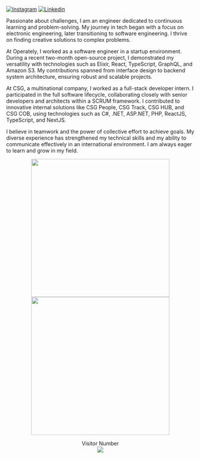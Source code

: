 [![Instagram](https://img.shields.io/badge/Instagram-E4405F?style=for-the-badge&logo=instagram&logoColor=white)](https://www.instagram.com/jhojso/)
[![Linkedin](https://img.shields.io/badge/Linkedin-0B84EE?style=for-the-badge&logo=linkedin&logoColor=white)](https://www.linkedin.com/in/jhonatansilverio/)

Passionate about challenges, I am an engineer dedicated to continuous learning and problem-solving. My journey in tech began with a focus on electronic engineering, later transitioning to software engineering. I thrive on finding creative solutions to complex problems.

At Operately, I worked as a software engineer in a startup environment. During a recent two-month open-source project, I demonstrated my versatility with technologies such as Elixir, React, TypeScript, GraphQL, and Amazon S3. My contributions spanned from interface design to backend system architecture, ensuring robust and scalable projects.

At CSG, a multinational company, I worked as a full-stack developer intern. I participated in the full software lifecycle, collaborating closely with senior developers and architects within a SCRUM framework. I contributed to innovative internal solutions like CSG People, CSG Track, CSG HUB, and CSG COB, using technologies such as C#, .NET, ASP.NET, PHP, ReactJS, TypeScript, and NextJS.

I believe in teamwork and the power of collective effort to achieve goals. My diverse experience has strengthened my technical skills and my ability to communicate effectively in an international environment. I am always eager to learn and grow in my field.

<p align="center">
  <img width="370px" src="https://github-readme-stats.vercel.app/api?username=Jh0wjso&custom_title=In+Data+We+Trust&show_icons=true&hide_border=true&count_private=true&bg_color=00000000&title_color=58a6fe&text_color=878787&icon_color=58a6fe&cache_seconds=1800" />

  <img width="370px" src="https://github-readme-streak-stats.herokuapp.com/?user=Jh0wjso&background=00000000&hide_border=true&stroke=878787&ring=4c8ed9&fire=4c8ed9&currStreakNum=878787&sideNums=878787&currStreakLabel=878787&sideLabels=878787&dates=878787" />

  <br>
</p>

<p align="center"> 
  Visitor Number<br>
  <img src="https://profile-counter.glitch.me/Jh0wjso/count.svg" />
</p>
